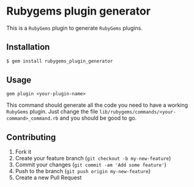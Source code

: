 # Rubygems plugin generator

This is a `RubyGems` plugin to generate `RubyGems` plugins.

## Installation

```bash
$ gem install rubygems_plugin_generator
```

## Usage

`gem plugin <your-plugin-name>`

This command should generate all the code you need to have a working `RubyGems` plugin. Just change the file `lib/rubygems/commands/<your-command>_command.rb` and you should be good to go.

## Contributing

1. Fork it
2. Create your feature branch (`git checkout -b my-new-feature`)
3. Commit your changes (`git commit -am 'Add some feature'`)
4. Push to the branch (`git push origin my-new-feature`)
5. Create a new Pull Request
